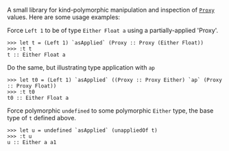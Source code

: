 A small library for kind-polymorphic manipulation and inspection of
[`Proxy`](http://hackage.haskell.org/package/tagged-0.7/docs/Data-Proxy.html)
values. Here are some usage examples:
                     
Force `Left 1` to be of type `Either Float a` using a partially-applied
'Proxy'.

    >>> let t = (Left 1) `asApplied` (Proxy :: Proxy (Either Float))
    >>> :t t
    t :: Either Float a

Do the same, but illustrating type application with `ap`

    >>> let t0 = (Left 1) `asApplied` ((Proxy :: Proxy Either) `ap` (Proxy :: Proxy Float))
    >>> :t t0
    t0 :: Either Float a

Force polymorphic `undefined` to some polymorphic `Either` type, the base type
of `t` defined above.

    >>> let u = undefined `asApplied` (unappliedOf t)
    >>> :t u
    u :: Either a a1
